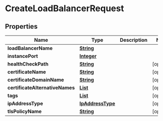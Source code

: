 

# CreateLoadBalancerRequest


## Properties

| Name | Type | Description | Notes |
|------------ | ------------- | ------------- | -------------|
|**loadBalancerName** | [**String**](String.md) |  |  |
|**instancePort** | [**Integer**](Integer.md) |  |  |
|**healthCheckPath** | [**String**](String.md) |  |  [optional] |
|**certificateName** | [**String**](String.md) |  |  [optional] |
|**certificateDomainName** | [**String**](String.md) |  |  [optional] |
|**certificateAlternativeNames** | [**List**](List.md) |  |  [optional] |
|**tags** | [**List**](List.md) |  |  [optional] |
|**ipAddressType** | [**IpAddressType**](IpAddressType.md) |  |  [optional] |
|**tlsPolicyName** | [**String**](String.md) |  |  [optional] |



